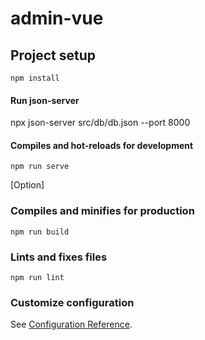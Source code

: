 # admin-vue

## Project setup
```
npm install
```
#### Run json-server

npx json-server src/db/db.json --port 8000

#### Compiles and hot-reloads for development
```
npm run serve
```
[Option]
### Compiles and minifies for production
```
npm run build
```

### Lints and fixes files
```
npm run lint
```

### Customize configuration
See [Configuration Reference](https://cli.vuejs.org/config/).

